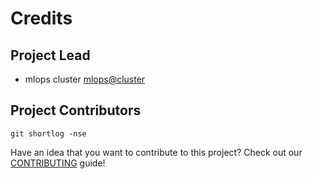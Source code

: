 Credits
=======

Project Lead
----------------

* mlops cluster <mlops@cluster>

Project Contributors
------------

```shell
git shortlog -nse
```

Have an idea that you want to contribute to this project? Check out our [CONTRIBUTING](docs/CONTRIBUTING.md) guide!

